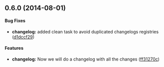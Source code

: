 <a name="0.6.0"></a>
## 0.6.0 (2014-08-01)


#### Bug Fixes

* **changelog:** added clean task to avoid duplicated changelogs registries ([d1dccf29](https://github.com/tonipinel/frontendcore-workspace/commit/d1dccf29a6a645dc880c39768596b336ce71582b))


#### Features

* **changelog:** Now we will do a changelog with all the changes ([ff31270c](https://github.com/tonipinel/frontendcore-workspace/commit/ff31270cd19b54335d941edec85a81c44e7edc76))

